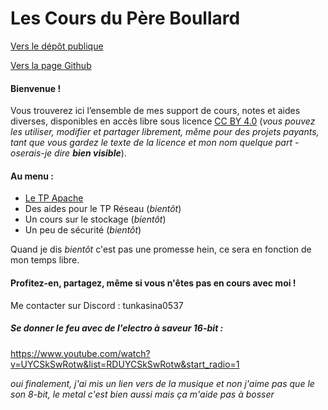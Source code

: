 # Les Cours du P&egrave;re Boullard

[Vers le dépôt publique](https://github.com/tunkasina/CoursPereBoullard)

[Vers la page Github](https://tunkasina.github.io/CoursPereBoullard/)
#### Bienvenue !  
Vous trouverez ici l’ensemble de mes support de cours, notes et aides diverses, disponibles en accès libre sous licence [CC BY 4.0](https://creativecommons.org/licenses/by/4.0/deed.fr) (_vous pouvez les utiliser, modifier et partager librement, même pour des projets payants, tant que vous gardez le texte de la licence et mon nom quelque part - oserais-je dire **bien visible**_).

#### Au menu :
 - [Le TP Apache](CoursApache/Chapitres/01-Introduction.md)
 - Des aides pour le TP Réseau (_bientôt_)
 - Un cours sur le stockage (_bientôt_)
 - Un peu de sécurité (_bientôt_)

Quand je dis _bientôt_ c'est pas une promesse hein, ce sera en fonction de mon temps libre.

#### Profitez-en, partagez, même si vous n'êtes pas en cours avec moi !

Me contacter sur Discord : tunkasina0537





##### Se donner le feu avec de l'electro à saveur 16-bit :

https://www.youtube.com/watch?v=UYCSkSwRotw&list=RDUYCSkSwRotw&start_radio=1

_oui finalement, j'ai mis un lien vers de la musique_
_et non j'aime pas que le son 8-bit, le metal c'est bien aussi mais ça m'aide pas à bosser_

